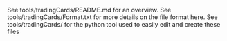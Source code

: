 See tools/tradingCards/README.md for an overview.
See tools/tradingCards/Format.txt for more details on the file format here.
See tools/tradingCards/ for the python tool used to easily edit and create these files
